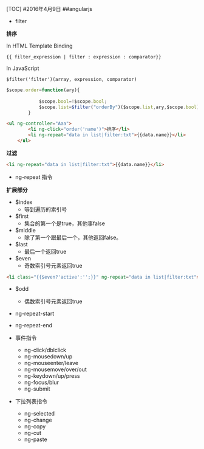 [TOC]#2016年4月9日##angularjs - filter**排序**In HTML Template Binding    {{ filter_expression | filter : expression : comparator}}In JavaScript    $filter('filter')(array, expression, comparator)```js$scope.order=function(ary){                        $scope.bool=!$scope.bool;            $scope.list=$filter("orderBy")($scope.list,ary,$scope.bool);        }``````html<ul ng-controller="Aaa">        <li ng-click="order('name')">排序</li>        <li ng-repeat="data in list|filter:txt">{{data.name}}</li>    </ul>```**过滤**```html<li ng-repeat="data in list|filter:txt">{{data.name}}</li>``` - ng-repeat  指令**扩展部分** - $index     + 等到遍历的索引号 - $first     + 集合的第一个是true，其他事false - $middle     + 除了第一个跟最后一个，其他返回false。 - $last     + 最后一个返回true - $even     + 奇数索引号元素返回true```html<li class="{{$even?'active':'';}}" ng-repeat="data in list|filter:txt">{{$index+"  "+data.name}}</li>``` - $odd     + 偶数索引号元素返回true - ng-repeat-start - ng-repeat-end - 事件指令     + ng-click/dblclick     + ng-mousedown/up     + ng-mouseenter/leave     + ng-mousemove/over/out     + ng-keydown/up/press     + ng-focus/blur     + ng-submit - 下拉列表指令     + ng-selected     + ng-change     + ng-copy     + ng-cut     + ng-paste